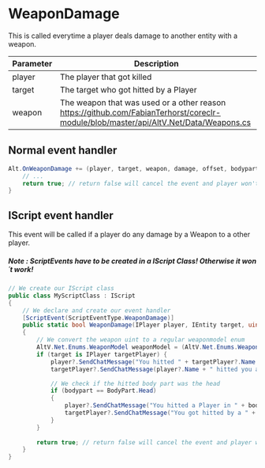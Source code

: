 # WeaponDamage 
This is called everytime a player deals damage to another entity with a weapon.

| Parameter | Description  |
|-----------|--------------|
| player    | The player that got killed |
| target    | The target who got hitted by a Player |
| weapon    | The weapon that was used or a other reason https://github.com/FabianTerhorst/coreclr-module/blob/master/api/AltV.Net/Data/Weapons.cs |

## Normal event handler

```csharp
Alt.OnWeaponDamage += (player, target, weapon, damage, offset, bodypart) => {
    // ...
    return true; // return false will cancel the event and player won't receive damage.
}
```

## IScript event handler

This event will be called if a player do any damage by a Weapon to a other player.
##### Note : ScriptEvents have to be created in a IScript Class! Otherwise it won´t work!

```csharp
// We create our IScript class
public class MyScriptClass : IScript
{
    // We declare and create our event handler
    [ScriptEvent(ScriptEventType.WeaponDamage)]
    public static bool WeaponDamage(IPlayer player, IEntity target, uint weapon, ushort damage, Position offset, BodyPart bodypart)
    {
        // We convert the weapon uint to a regular weaponmodel enum
        AltV.Net.Enums.WeaponModel weaponModel = (AltV.Net.Enums.WeaponModel) weapon;
        if (target is IPlayer targetPlayer) {
            player?.SendChatMessage("You hitted " + targetPlayer?.Name + " and gave him " + damage + " damage! Weapon: " + weaponModel);
            targetPlayer?.SendChatMessage(player?.Name + " hitted you and gave you " + damage + " damage! Weapon: " + weaponModel);

            // We check if the hitted body part was the head
            if (bodypart == BodyPart.Head)
            {
                player?.SendChatMessage("You hitted a Player in " + bodypart);
                targetPlayer?.SendChatMessage("You got hitted by a " + weaponModel + " in " + bodypart);
            }
        }
        
        return true; // return false will cancel the event and player won't receive damage.
    }
}
```
